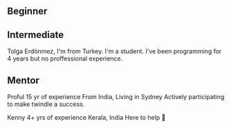 ## Beginner

## Intermediate
Tolga Erdönmez, I'm from Turkey. I'm a student. I've been programming for 4 years but no proffessional experience.

## Mentor
Proful
15 yr of experience
From India, Living in Sydney
Actively participating to make twindle a success.

Kenny
4+ yrs of experience
Kerala, India
Here to help :partying_face:
